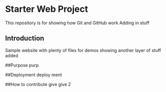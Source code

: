 # Starter Web Project

This repository is for showing how Git and GitHub work
Adding in stuff

## Introduction

Sample website with plenty of files for demos
showing another layer of stuff added

##Purpose
purp


##Deployment
deploy
ment

##How to contribute
give
give 2